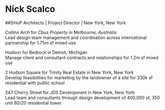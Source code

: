 # Nick Scalco

##SHoP Architects | Project Director | New York, New York

*Collins Arch* for *Cbus Property* in *Melbourne, Australia*\
Lead design team management and coordination across international partnership for 1.75m sf mixed use

Hudson for Bedrock in Detroit, Michigan\
Manage client and consultant contracts and relationships for 1.2m sf mixed use

2 Hudson Square for Trinity Real Estate in New York, New York\
Develop feasibilities for marketing by the landowner of a site for 330k sf residential with public school

247 Cherry Street for JDS Development in New York, New York\
Lead team and consultants through design development of 400,000 sf, 350 unit 80/20 residential tower